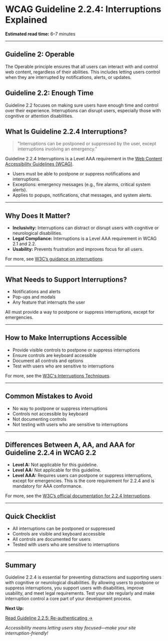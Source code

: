 <!--
title: 2.2.4 - Interruptions
series: Making the Web Accessible for All
description: A practical guide to WCAG Guideline 2.2.4 (Interruptions)—what it means, why it matters, and how to ensure users can postpone or suppress interruptions.
keywords: wcag 2.2.4, interruptions, notifications, accessibility, web standards, digital inclusion
image: WCAG-Series-2-2-4.png
imageAlt: Blue text on yellow background saying, "Web Content Accessibiilty Guiedlines (WCAG) 2.2.4 Explained, Interruptions"
status: published
date: 2025-07-03
excerpt: This guideline ensures users can postpone or suppress interruptions like notifications or alerts.
-->

# **WCAG Guideline 2.2.4: Interruptions Explained**

**Estimated read time:** 6–7 minutes

---

## **Guideline 2: Operable**

The Operable principle ensures that all users can interact with and control web content, regardless of their abilities. This includes letting users control when they are interrupted by notifications, alerts, or updates.

## **Guideline 2.2: Enough Time**

Guideline 2.2 focuses on making sure users have enough time and control over their experience. Interruptions can disrupt users, especially those with cognitive or attention disabilities.

## **What Is Guideline 2.2.4 Interruptions?**

<!-- [Illustration: User postponing a notification or interruption] -->

> "Interruptions can be postponed or suppressed by the user, except interruptions involving an emergency."

Guideline 2.2.4 Interruptions is a Level AAA requirement in the [Web Content Accessibility Guidelines (WCAG)](https://www.w3.org/WAI/WCAG22/quickref/#interruptions).

- Users must be able to postpone or suppress notifications and interruptions.
- Exceptions: emergency messages (e.g., fire alarms, critical system alerts).
- Applies to popups, notifications, chat messages, and system alerts.

---

## **Why Does It Matter?**

<!-- [Infographic: User postponing notification, warning icon, and settings gear] -->

- **Inclusivity:** Interruptions can distract or disrupt users with cognitive or neurological disabilities.
- **Legal Compliance:** Interruptions is a Level AAA requirement in WCAG 2.1 and 2.2.
- **Usability:** Prevents frustration and improves focus for all users.

For more, see [W3C’s guidance on interruptions](https://www.w3.org/WAI/WCAG22/Understanding/interruptions.html).

---

## **What Needs to Support Interruptions?**

<!-- [Grid: Notifications, pop-ups, alerts, all with postpone icons] -->

- Notifications and alerts
- Pop-ups and modals
- Any feature that interrupts the user

All must provide a way to postpone or suppress interruptions, except for emergencies.

---

## **How to Make Interruptions Accessible**

<!-- [Side-by-side code snippets: Postpone button, suppress notification]
[Example: Settings panel for interruptions] -->

- Provide visible controls to postpone or suppress interruptions
- Ensure controls are keyboard accessible
- Document all controls and options
- Test with users who are sensitive to interruptions

For more, see the [W3C's Interruptions Techniques](https://www.w3.org/WAI/WCAG22/Techniques/general/G201).

---

## **Common Mistakes to Avoid**

<!-- [Do/Don't graphic: Left side with postpone button, right side with no controls] -->

- No way to postpone or suppress interruptions
- Controls not accessible by keyboard
- Not documenting controls
- Not testing with users who are sensitive to interruptions

---

## **Differences Between A, AA, and AAA for Guideline 2.2.4 in WCAG 2.2**

<!-- [Infographic: Three columns labeled A, AA, AAA with example requirements for each] -->

- **Level A:** Not applicable for this guideline.
- **Level AA:** Not applicable for this guideline.
- **Level AAA:** Requires users can postpone or suppress interruptions, except for emergencies. This is the core requirement for 2.2.4 and is mandatory for AAA conformance.

For more, see the [W3C’s official documentation for 2.2.4 Interruptions](https://www.w3.org/WAI/WCAG22/Understanding/interruptions.html).

---

## **Quick Checklist**

<!-- [Checklist graphic: Icons for each item (postpone, suppress, settings, etc.)] -->

- All interruptions can be postponed or suppressed
- Controls are visible and keyboard accessible
- All controls are documented for users
- Tested with users who are sensitive to interruptions

---

## **Summary**

<!-- [Illustration: User postponing a notification in a web app] -->

Guideline 2.2.4 is essential for preventing distractions and supporting users with cognitive or neurological disabilities. By allowing users to postpone or suppress interruptions, you support users with disabilities, improve usability, and meet legal requirements. Test your site regularly and make interruption control a core part of your development process.

**Next Up:**

[Read Guideline 2.2.5: Re-authenticating →](WCAG-Guideline-2-2-5-Re-authenticating-Explained)

*Accessibility means letting users stay focused—make your site interruption-friendly!*
